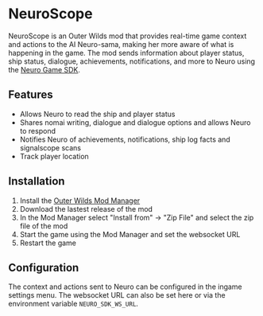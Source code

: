 # NeuroScope

NeuroScope is an Outer Wilds mod that provides real-time game context and actions to the AI Neuro-sama, making her more aware of what is happening in the game. The mod sends information about player status, ship status, dialogue, achievements, notifications, and more to Neuro using the [Neuro Game SDK](https://github.com/VedalAI/neuro-game-sdk).

## Features

- Allows Neuro to read the ship and player status
- Shares nomai writing, dialogue and dialogue options and allows Neuro to respond
- Notifies Neuro of achievements, notifications, ship log facts and signalscope scans
- Track player location

## Installation
1. Install the [Outer Wilds Mod Manager](https://outerwildsmods.com/mod-manager/)
2. Download the lastest release of the mod
3. In the Mod Manager select "Install from" -> "Zip File" and select the zip file of the mod
4. Start the game using the Mod Manager and set the websocket URL
5. Restart the game


## Configuration

The context and actions sent to Neuro can be configured in the ingame settings menu. The websocket URL can also be set here or via the environment variable `NEURO_SDK_WS_URL`.
